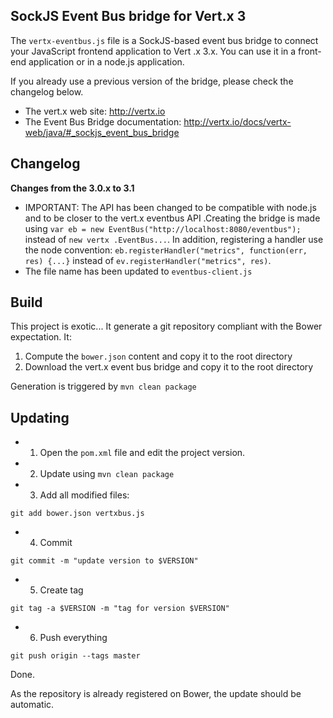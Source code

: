 ## SockJS Event Bus bridge for Vert.x 3
The `vertx-eventbus.js` file is a SockJS-based event bus bridge to connect your JavaScript frontend application to Vert
.x 3.x. You can use it in a front-end application or in a node.js application.

If you already use a previous version of the bridge, please check the changelog below.

* The vert.x web site: http://vertx.io
* The Event Bus Bridge documentation: http://vertx.io/docs/vertx-web/java/#_sockjs_event_bus_bridge

## Changelog

**Changes from the 3.0.x to 3.1**

* IMPORTANT: The API has been changed to be compatible with node.js and to be closer to the vert.x eventbus API
.Creating  the bridge is made using `var eb = new EventBus("http://localhost:8080/eventbus");` instead of `new vertx
.EventBus...`. In addition, registering a handler use the node convention:
`eb.registerHandler("metrics", function(err, res) {...}` instead of `ev.registerHandler("metrics", res)`.
* The file name has been updated to `eventbus-client.js`

## Build

This project is exotic... It generate a git repository compliant with the Bower expectation. It:

1. Compute the `bower.json` content and copy it to the root directory
2. Download the vert.x event bus bridge and copy it to the root directory

Generation is triggered by `mvn clean package`

## Updating

* 1) Open the `pom.xml` file and edit the project version.
* 2) Update using `mvn clean package`
* 3) Add all modified files:

```
git add bower.json vertxbus.js
```

* 4) Commit

```    
git commit -m "update version to $VERSION"

```    
* 5) Create tag

```
git tag -a $VERSION -m "tag for version $VERSION"
```

* 6) Push everything

```    
git push origin --tags master
```

Done.

As the repository is already registered on Bower, the update should be automatic.    
